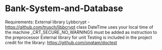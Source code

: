 # Bank-System-and-Database
Requirements: 
  External library Lybbcrypt -https://github.com/trusch/libbcrypt
  class DateTime uses your local time of the machine _CRT_SECURE_NO_WARNINGS must be added as instruction to the preprocessor
  External library for unit Testing is included in the project credit for the library: https://github.com/onqtam/doctest
